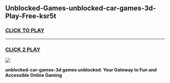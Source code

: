 
## Unblocked-Games-unblocked-car-games-3d-Play-Free-ksr5t
<h3>
<a href="https://premium76.site?title=unblocked-car-games-3d&ref=21A">CLICK TO PLAY</a></h3>
<hr>

<h3>
<a href="https://premium76.site?title=unblocked-car-games-3d&ref=21A">CLICK 2 PLAY</a>
  
</h3>

<a href="https://premium76.site?title=unblocked-car-games-3d&ref=21A"><img src="https://clearcache.store/games.png"></a>


**unblocked-car-games-3d games unblocked: Your Gateway to Fun and Accessible Online Gaming**
